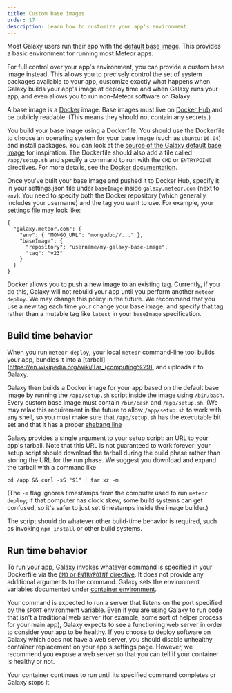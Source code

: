 ```yaml
---
title: Custom base images
order: 17
description: Learn how to customize your app's environment
---
```


Most Galaxy users run their app with the [default base image](/base-image-packages.html).  This provides a basic environment for running most Meteor apps.

For full control over your app's environment, you can provide a custom base image instead.  This allows you to precisely control the set of system packages available to your app, customize exactly what happens when Galaxy builds your app's image at deploy time and when Galaxy runs your app, and even allows you to run non-Meteor software on Galaxy.

A base image is a [Docker](https://www.docker.com/) image.  Base images must live on [Docker Hub](https://hub.docker.com/) and be publicly readable.  (This means they should not contain any secrets.)

You build your base image using a Dockerfile.  You should use the Dockerfile to choose an operating system for your base image (such as `ubuntu:16.04`) and install packages.  You can look at the [source of the Galaxy default base image](https://github.com/meteor/galaxy-images) for inspiration.  The Dockerfile should also add a file called `/app/setup.sh` and specify a command to run with the `CMD` or `ENTRYPOINT` directives.  For more details, see the [Docker documentation](https://docs.docker.com/).

Once you've built your base image and pushed it to Docker Hub, specify it in your settings.json file under `baseImage` inside `galaxy.meteor.com` (next to `env`).  You need to specify both the Docker repository (which generally includes your username) and the tag you want to use.  For example, your settings file may look like:

```
{
  "galaxy.meteor.com": {
    "env": { "MONGO_URL": "mongodb://..." },
    "baseImage": {
      "repository": "username/my-galaxy-base-image",
      "tag": "v23"
    }
  }
}
```

Docker allows you to push a new image to an existing tag. Currently, if you do this, Galaxy will not rebuild your app until you perform another `meteor deploy`.  We may change this policy in the future.  We recommend that you use a new tag each time your change your base image, and specify that tag rather than a mutable tag like `latest` in your `baseImage` specification.

<h2 id="build">Build time behavior</h2>

When you run `meteor deploy`, your local `meteor` command-line tool builds your app, bundles it into a [tarball](https://en.wikipedia.org/wiki/Tar_(computing%29), and uploads it to Galaxy.

Galaxy then builds a Docker image for your app based on the default base image by running the `/app/setup.sh` script inside the image using `/bin/bash`. Every custom base image must contain `/bin/bash` and `/app/setup.sh`.  (We may relax this requirement in the future to allow `/app/setup.sh` to work with any shell, so you must make sure that `/app/setup.sh` has the executable bit set and that it has a proper [shebang line](https://en.wikipedia.org/wiki/Shebang_(Unix%29).)

Galaxy provides a single argument to your setup script: an URL to your app's tarball.  Note that this URL is not guaranteed to work forever: your setup script should download the tarball during the build phase rather than storing the URL for the run phase.  We suggest you download and expand the tarball with a command like

```
cd /app && curl -sS "$1" | tar xz -m
```

(The `-m` flag ignores timestamps from the computer used to run `meteor deploy`; if that computer has clock skew, some build systems can get confused, so it's safer to just set timestamps inside the image builder.)

The script should do whatever other build-time behavior is required, such as invoking `npm install` or other build systems.


<h2 id="run">Run time behavior</h2>

To run your app, Galaxy invokes whatever command is specified in your Dockerfile via the [`CMD` or `ENTRYPOINT` directive](https://docs.docker.com/engine/reference/builder/#understand-how-cmd-and-entrypoint-interact).  It does not provide any additional arguments to the command.  Galaxy sets the environment variables documented under [container environment](/container-environment.html).

Your command is expected to run a server that listens on the port specified by the `$PORT` environment variable.  Even if you are using Galaxy to run code that isn't a traditional web server (for example, some sort of helper process for your main app), Galaxy expects to see a functioning web server in order to consider your app to be healthy.  If you choose to deploy software on Galaxy which does not have a web server, you should disable unhealthy container replacement on your app's settings page.  However, we recommend you expose a web server so that you can tell if your container is healthy or not.

Your container continues to run until its specified command completes or Galaxy stops it.
